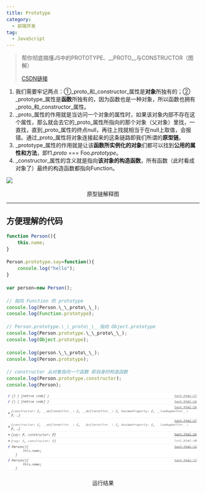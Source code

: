 ```yaml
---
title: Prototype
category:
  - 前端开发
tag:
  - JavaScript
---
```

> 帮你彻底搞懂JS中的PROTOTYPE、\_\_PROTO\_\_与CONSTRUCTOR（图解）
> 
> [CSDN链接](https://blog.csdn.net/cc18868876837/article/details/81211729)

1.  我们需要牢记两点：①_proto_和_constructor_属性是**对象**所独有的；② _prototype_属性是**函数**所独有的，因为函数也是一种对象，所以函数也拥有_proto_和_constructor_属性。
2.  _proto_属性的作用就是当访问一个对象的属性时，如果该对象内部不存在这个属性，那么就会去它的_proto_属性所指向的那个对象（父对象）里找，一直找，直到_proto_属性的终点null，再往上找就相当于在null上取值，会报错。通过_proto_属性将对象连接起来的这条链路即我们所谓的**原型链**。
3.  _prototype_属性的作用就是让该**函数所实例化的对象**们都可以找到**公用的属性和方法**，即f1._proto_ === Foo._prototype_。
4.  _constructor_属性的含义就是指向**该对象的构造函数**，所有函数（此时看成对象了）最终的构造函数都指向Function。

![](https://img-blog.csdnimg.cn/20190311194017886.png?x-oss-process=image/watermark,type_ZmFuZ3poZW5naGVpdGk,shadow_10,text_aHR0cHM6Ly9ibG9nLmNzZG4ubmV0L2NjMTg4Njg4NzY4Mzc=,size_16,color_FFFFFF,t_70#pic_center)

<p style="text-align: center;">原型链解释图</p>

* * *

## 方便理解的代码

```javascript
function Person(){
	this.name;
}

Person.prototype.say=function(){
	console.log("hello");
}

var person=new Person();

// 指向 Function 的 prototype
console.log(Person.\_\_proto\_\_);
console.log(Function.prototype);

// Person.prototype.\_\_proto\_\_ 指向 Object.prototype
console.log(Person.prototype.\_\_proto\_\_);  
console.log(Object.prototype);

console.log(person.\_\_proto\_\_);
console.log(Person.prototype);

// constructor 从对象指向一个函数 即自身的构造函数
console.log(Person.prototype.constructor);  
console.log(Person);
```

![](./img/prototype.png)

<p style="text-align: center;">运行结果</p>